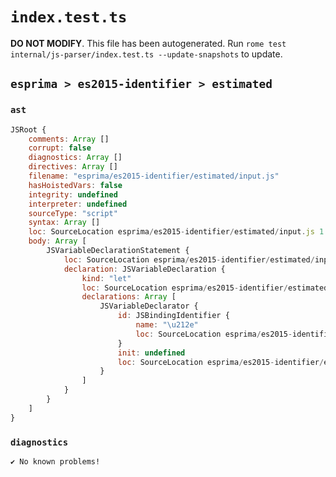 # `index.test.ts`

**DO NOT MODIFY**. This file has been autogenerated. Run `rome test internal/js-parser/index.test.ts --update-snapshots` to update.

## `esprima > es2015-identifier > estimated`

### `ast`

```javascript
JSRoot {
	comments: Array []
	corrupt: false
	diagnostics: Array []
	directives: Array []
	filename: "esprima/es2015-identifier/estimated/input.js"
	hasHoistedVars: false
	integrity: undefined
	interpreter: undefined
	sourceType: "script"
	syntax: Array []
	loc: SourceLocation esprima/es2015-identifier/estimated/input.js 1:0-2:0
	body: Array [
		JSVariableDeclarationStatement {
			loc: SourceLocation esprima/es2015-identifier/estimated/input.js 1:0-1:5
			declaration: JSVariableDeclaration {
				kind: "let"
				loc: SourceLocation esprima/es2015-identifier/estimated/input.js 1:0-1:5
				declarations: Array [
					JSVariableDeclarator {
						id: JSBindingIdentifier {
							name: "\u212e"
							loc: SourceLocation esprima/es2015-identifier/estimated/input.js 1:4-1:5 (\u212e)
						}
						init: undefined
						loc: SourceLocation esprima/es2015-identifier/estimated/input.js 1:4-1:5
					}
				]
			}
		}
	]
}
```

### `diagnostics`

```
✔ No known problems!

```
